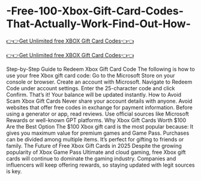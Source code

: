 # -Free-100-Xbox-Gift-Card-Codes-That-Actually-Work-Find-Out-How-

[👉👉Get Unlimited free XBOX Gift Card Codes👈👈](https://md.abdulmanik.com/xbox1/)

[👉👉Get Unlimited free XBOX Gift Card Codes👈👈](https://md.abdulmanik.com/xbox1/)

Step-by-Step Guide to Redeem Xbox Gift Card Code
 The following is how to use your free Xbox gift card code: Go to the Microsoft Store on your console or browser.
 Create an account with Microsoft.  Navigate to Redeem Code under account settings.
 Enter the 25-character code and click Confirm.
 That’s it!   Your balance will be updated instantly.
 How to Avoid Scam Xbox Gift Cards Never share your account details with anyone.
 Avoid websites that offer free codes in exchange for payment information. Before using a generator or app, read reviews.  Use official sources like Microsoft Rewards or well-known GPT platforms.
 Why Xbox Gift Cards Worth $100 Are the Best Option The $100 Xbox gift card is the most popular because:
 It gives you maximum value for premium games and Game Pass.
 Purchases can be divided among multiple items. It’s perfect for gifting to friends or family.
 The Future of Free Xbox Gift Cards in 2025
 Despite the growing popularity of Xbox Game Pass Ultimate and cloud gaming, free Xbox gift cards will continue to dominate the gaming industry. Companies and influencers will keep offering rewards, so staying updated with legit sources is key.
